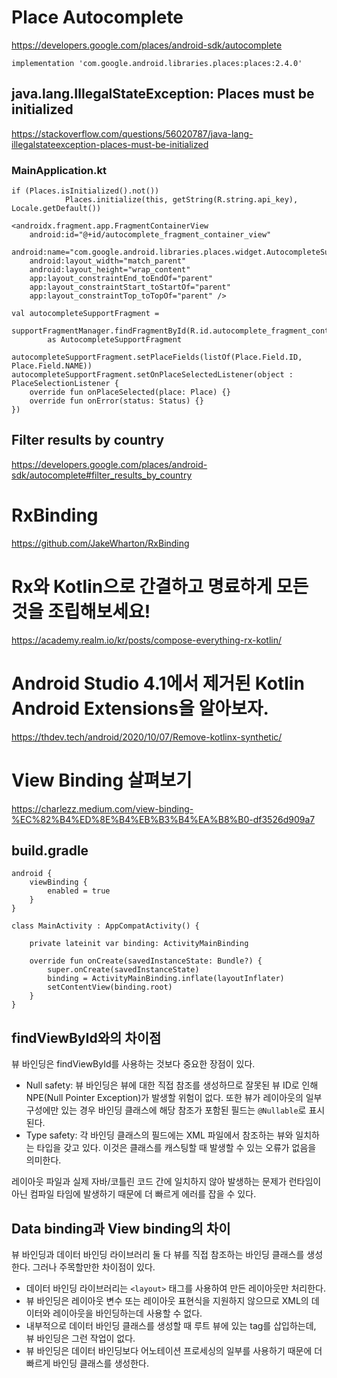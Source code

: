 # Place Autocomplete
https://developers.google.com/places/android-sdk/autocomplete  
```
implementation 'com.google.android.libraries.places:places:2.4.0'
```
## java.lang.IllegalStateException: Places must be initialized
https://stackoverflow.com/questions/56020787/java-lang-illegalstateexception-places-must-be-initialized

### MainApplication.kt
```
if (Places.isInitialized().not())
            Places.initialize(this, getString(R.string.api_key), Locale.getDefault())
```
```
<androidx.fragment.app.FragmentContainerView
    android:id="@+id/autocomplete_fragment_container_view"
    android:name="com.google.android.libraries.places.widget.AutocompleteSupportFragment"
    android:layout_width="match_parent"
    android:layout_height="wrap_content"
    app:layout_constraintEnd_toEndOf="parent"
    app:layout_constraintStart_toStartOf="parent"
    app:layout_constraintTop_toTopOf="parent" />
```
```
val autocompleteSupportFragment =
    supportFragmentManager.findFragmentById(R.id.autocomplete_fragment_container_view)
        as AutocompleteSupportFragment

autocompleteSupportFragment.setPlaceFields(listOf(Place.Field.ID, Place.Field.NAME))
autocompleteSupportFragment.setOnPlaceSelectedListener(object : PlaceSelectionListener {
    override fun onPlaceSelected(place: Place) {}
    override fun onError(status: Status) {}
})
```
## Filter results by country
https://developers.google.com/places/android-sdk/autocomplete#filter_results_by_country

# RxBinding
https://github.com/JakeWharton/RxBinding

# Rx와 Kotlin으로 간결하고 명료하게 모든 것을 조립해보세요!
https://academy.realm.io/kr/posts/compose-everything-rx-kotlin/

# Android Studio 4.1에서 제거된 Kotlin Android Extensions을 알아보자.
https://thdev.tech/android/2020/10/07/Remove-kotlinx-synthetic/

# View Binding 살펴보기
https://charlezz.medium.com/view-binding-%EC%82%B4%ED%8E%B4%EB%B3%B4%EA%B8%B0-df3526d909a7

## build.gradle
```
android {
    viewBinding {
        enabled = true
    }
}
```
```
class MainActivity : AppCompatActivity() {

    private lateinit var binding: ActivityMainBinding

    override fun onCreate(savedInstanceState: Bundle?) {
        super.onCreate(savedInstanceState)
        binding = ActivityMainBinding.inflate(layoutInflater)
        setContentView(binding.root)
    }
}
```

## findViewById와의 차이점
뷰 바인딩은 findViewById를 사용하는 것보다 중요한 장점이 있다.  
* Null safety: 뷰 바인딩은 뷰에 대한 직접 참조를 생성하므로 잘못된 뷰 ID로 인해 NPE(Null Pointer Exception)가 발생할 위험이 없다. 또한 뷰가 레이아웃의 일부 구성에만 있는 경우 바인딩 클래스에 해당 참조가 포함된 필드는 `@Nullable`로 표시된다.
* Type safety: 각 바인딩 클래스의 필드에는 XML 파일에서 참조하는 뷰와 일치하는 타입을 갖고 있다. 이것은 클래스를 캐스팅할 때 발생할 수 있는 오류가 없음을 의미한다.

레이아웃 파일과 실제 자바/코틀린 코드 간에 일치하지 않아 발생하는 문제가 런타임이 아닌 컴파일 타임에 발생하기 때문에 더 빠르게 에러를 잡을 수 있다.

## Data binding과 View binding의 차이
뷰 바인딩과 데이터 바인딩 라이브러리 둘 다 뷰를 직접 참조하는 바인딩 클래스를 생성한다. 그러나 주목할만한 차이점이 있다.
* 데이터 바인딩 라이브러리는 `<layout>` 태그를 사용하여 만든 레이아웃만 처리한다.
* 뷰 바인딩은 레이아웃 변수 또는 레이아웃 표현식을 지원하지 않으므로 XML의 데이터와 레이아웃을 바인딩하는데 사용할 수 없다.
* 내부적으로 데이터 바인딩 클래스를 생성할 때 루트 뷰에 있는 tag를 삽입하는데, 뷰 바인딩은 그런 작업이 없다.
* 뷰 바인딩은 데이터 바인딩보다 어노테이션 프로세싱의 일부를 사용하기 때문에 더 빠르게 바인딩 클래스를 생성한다.

